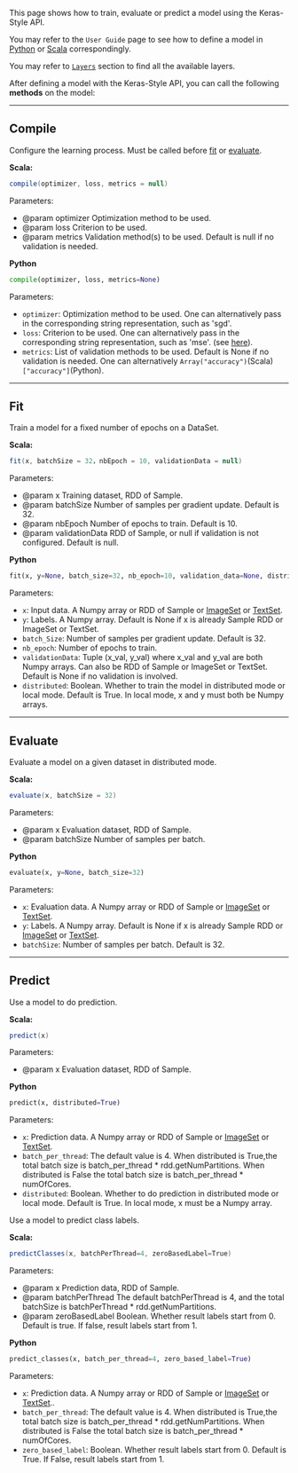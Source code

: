 This page shows how to train, evaluate or predict a model using the Keras-Style API.

You may refer to the `User Guide` page to see how to define a model in [Python](../keras-api-python/) or [Scala](../keras-api-scala/) correspondingly.

You may refer to [`Layers`](../Layers/core/) section to find all the available layers.

After defining a model with the Keras-Style API, you can call the following __methods__ on the model:


---
## **Compile**

Configure the learning process. Must be called before [fit](#fit) or [evaluate](#evaluate).

**Scala:**
```scala
compile(optimizer, loss, metrics = null)
```

Parameters:

 * @param optimizer Optimization method to be used.
 * @param loss Criterion to be used.
 * @param metrics Validation method(s) to be used. Default is null if no validation is needed.

**Python**
```python
compile(optimizer, loss, metrics=None)
```

Parameters:

* `optimizer`: Optimization method to be used. One can alternatively pass in the corresponding string representation, such as 'sgd'.
* `loss`: Criterion to be used. One can alternatively pass in the corresponding string representation, such as 'mse'. (see [here](objectives/#available-objectives)).
* `metrics`: List of validation methods to be used. Default is None if no validation is needed. One can alternatively `Array("accuracy")`(Scala) `["accuracy"]`(Python).

---
## **Fit**

Train a model for a fixed number of epochs on a DataSet.

**Scala:**
```scala
fit(x, batchSize = 32，nbEpoch = 10, validationData = null)
```

Parameters:

* @param x Training dataset, RDD of Sample.
* @param batchSize Number of samples per gradient update. Default is 32.
* @param nbEpoch Number of epochs to train. Default is 10.
* @param validationData RDD of Sample, or null if validation is not configured. Default is null.

**Python**
```python
fit(x, y=None, batch_size=32, nb_epoch=10, validation_data=None, distributed=True)
```

Parameters:

* `x`: Input data. A Numpy array or RDD of Sample or [ImageSet](../../APIGuide/FeatureEngineering/image/) or [TextSet](../../APIGuide/FeatureEngineering/text).
* `y`: Labels. A Numpy array. Default is None if x is already Sample RDD or ImageSet or TextSet.
* `batch_Size`: Number of samples per gradient update. Default is 32.
* `nb_epoch`: Number of epochs to train.
* `validationData`: Tuple (x_val, y_val) where x_val and y_val are both Numpy arrays.
                    Can also be RDD of Sample or ImageSet or TextSet.
                    Default is None if no validation is involved.
* `distributed`: Boolean. Whether to train the model in distributed mode or local mode.
                 Default is True. In local mode, x and y must both be Numpy arrays.

---
## **Evaluate**

Evaluate a model on a given dataset in distributed mode.

**Scala:**
```scala
evaluate(x, batchSize = 32)
```

Parameters:

* @param x Evaluation dataset, RDD of Sample.
* @param batchSize Number of samples per batch.

**Python**
```python
evaluate(x, y=None, batch_size=32)
```

Parameters:

* `x`: Evaluation data. A Numpy array or RDD of Sample or [ImageSet](../../APIGuide/FeatureEngineering/image/) or [TextSet](../../APIGuide/FeatureEngineering/text).
* `y`: Labels. A Numpy array. Default is None if x is already Sample RDD or [ImageSet](../../APIGuide/FeatureEngineering/image/) or [TextSet](../../APIGuide/FeatureEngineering/text).
* `batchSize`: Number of samples per batch. Default is 32.

---
## **Predict**

Use a model to do prediction.

**Scala:**
```scala
predict(x)
```

Parameters:

* @param x Evaluation dataset, RDD of Sample.

**Python**
```python
predict(x, distributed=True)
```

Parameters:

* `x`: Prediction data. A Numpy array or RDD of Sample or [ImageSet](../../APIGuide/FeatureEngineering/image/) or [TextSet](../../APIGuide/FeatureEngineering/text).
* `batch_per_thread`:
        The default value is 4.
        When distributed is True,the total batch size is batch_per_thread * rdd.getNumPartitions.
        When distributed is False the total batch size is batch_per_thread * numOfCores.
* `distributed`: Boolean. Whether to do prediction in distributed mode or local mode.
                 Default is True. In local mode, x must be a Numpy array.
                 
Use a model to predict class labels.

**Scala:**
```scala
predictClasses(x, batchPerThread=4, zeroBasedLabel=True)
```

Parameters:

* @param x Prediction data, RDD of Sample.
* @param batchPerThread The default batchPerThread is 4, and the total batchSize is batchPerThread * rdd.getNumPartitions.
* @param zeroBasedLabel Boolean. Whether result labels start from 0. Default is true. If false, result labels start from 1.

**Python**
```python
predict_classes(x, batch_per_thread=4, zero_based_label=True)
```

Parameters:

* `x`: Prediction data. A Numpy array or RDD of Sample or [ImageSet](../../APIGuide/FeatureEngineering/image/) or [TextSet](../../APIGuide/FeatureEngineering/text)..
* `batch_per_thread`:
        The default value is 4.
        When distributed is True,the total batch size is batch_per_thread * rdd.getNumPartitions.
        When distributed is False the total batch size is batch_per_thread * numOfCores.
* `zero_based_label`: Boolean. Whether result labels start from 0.
                      Default is True. If False, result labels start from 1.

